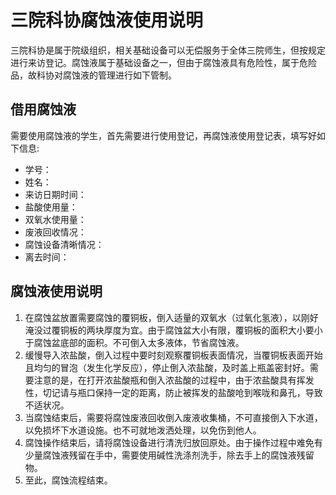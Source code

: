 # 三院科协腐蚀液使用说明
三院科协是属于院级组织，相关基础设备可以无偿服务于全体三院师生，但按规定进行来访登记。腐蚀液属于基础设备之一，但由于腐蚀液具有危险性，属于危险品，故科协对腐蚀液的管理进行如下管制。
## 借用腐蚀液
需要使用腐蚀液的学生，首先需要进行使用登记，再腐蚀液使用登记表，填写好如下信息:
+ 学号：
+ 姓名：
+ 来访日期时间：
+ 盐酸使用量：
+ 双氧水使用量：
+ 废液回收情况：
+ 腐蚀设备清晰情况：
+ 离去时间：
## 腐蚀液使用说明
1. 在腐蚀盆放置需要腐蚀的覆铜板，倒入适量的双氧水（过氧化氢液），以刚好淹没过覆铜板的两块厚度为宜。由于腐蚀盆大小有限，覆铜板的面积大小要小于腐蚀盆底部的面积。不可倒入太多液体，节省腐蚀液。
2. 缓慢导入浓盐酸，倒入过程中要时刻观察覆铜板表面情况，当覆铜板表面开始且均匀的冒泡（发生化学反应），停止倒入浓盐酸，及时盖上瓶盖密封好。需要注意的是，在打开浓盐酸瓶和倒入浓盐酸的过程中，由于浓盐酸具有挥发性，切记请与瓶口保持一定的距离，防止被挥发的盐酸呛到喉咙和鼻孔，导致不适状况。
3. 当腐蚀结束后，需要将腐蚀废液回收倒入废液收集桶，不可直接倒入下水道，以免损坏下水道设施。也不可就地泼洒处理，以免伤到他人。
4. 腐蚀操作结束后，请将腐蚀设备进行清洗归放回原处。由于操作过程中难免有少量腐蚀液残留在手中，需要使用碱性洗涤剂洗手，除去手上的腐蚀液残留物。
5. 至此，腐蚀流程结束。

